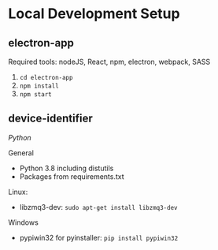 # Local Development Setup

## electron-app
Required tools: nodeJS, React, npm, electron, webpack, SASS

1. `cd electron-app`
2. `npm install`
3. `npm start`

## device-identifier
*Python*

General
- Python 3.8 including distutils
- Packages from requirements.txt

Linux:
- libzmq3-dev: `sudo apt-get install libzmq3-dev`

Windows
- pypiwin32 for pyinstaller: `pip install pypiwin32`